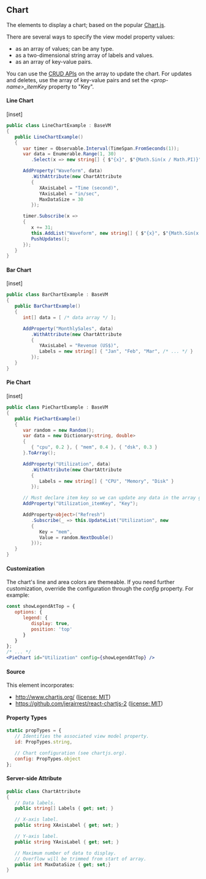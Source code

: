 ﻿## Chart

The elements to display a chart; based on the popular [Chart.js](https://www.chartjs.org/). 

There are several ways to specify the view model property values:
- as an array of values; can be any type.
- as a two-dimensional string array of labels and values.
- as an array of key-value pairs.

You can use the [CRUD APIs](http://dotnetify.net/react/crud) on the array to update the chart.  For updates and deletes, use the array of key-value pairs and set the _&lt;prop-name&gt;&#95;itemKey_ property to "Key".

#### Line Chart

[inset]

```csharp
public class LineChartExample : BaseVM
{
   public LineChartExample()
   {
      var timer = Observable.Interval(TimeSpan.FromSeconds(1));
      var data = Enumerable.Range(1, 30)
         .Select(x => new string[] { $"{x}", $"{Math.Sin(x / Math.PI)}" }).ToArray();

      AddProperty("Waveform", data)
         .WithAttribute(new ChartAttribute 
         { 
            XAxisLabel = "Time (second)", 
            YAxisLabel = "in/sec", 
            MaxDataSize = 30 
         });

      timer.Subscribe(x => 
      {
         x += 31;
         this.AddList("Waveform", new string[] { $"{x}", $"{Math.Sin(x / Math.PI)}" });
         PushUpdates();
      });
   }
}
```

#### Bar Chart

[inset]

```csharp
public class BarChartExample : BaseVM
{
   public BarChartExample()
   {
      int[] data = [ /* data array */ ];

      AddProperty("MonthlySales", data)
         .WithAttribute(new ChartAttribute 
         { 
            YAxisLabel = "Revenue (US$)",
            Labels = new string[] { "Jan", "Feb", "Mar", /* ... */ } 
         });
   }
}
```

#### Pie Chart

[inset]

```csharp
public class PieChartExample : BaseVM
{
   public PieChartExample()
   {
      var random = new Random();
      var data = new Dictionary<string, double>
      {
         { "cpu", 0.2 }, { "mem", 0.4 }, { "dsk", 0.3 }
      }.ToArray();

      AddProperty("Utilization", data)
         .WithAttribute(new ChartAttribute
         {
            Labels = new string[] { "CPU", "Memory", "Disk" }
         });

      // Must declare item key so we can update any data in the array given a key.
      AddProperty("Utilization_itemKey", "Key");

      AddProperty<object>("Refresh")
         .Subscribe(_ => this.UpdateList("Utilization", new 
         { 
            Key = "mem", 
            Value = random.NextDouble() 
         }));
   }
}
```

#### Customization

The chart's line and area colors are themeable.  If you need further customization, override the configuration through the _config_ property.  For example:

```jsx
const showLegendAtTop = {
   options: {
      legend: {
         display: true,
         position: 'top'
      }
   }
};
/* ... */
<PieChart id="Utilization" config={showLegendAtTop} />
```

#### Source

This element incorporates:
- http://www.chartjs.org/ ([license: MIT](http://www.chartjs.org/docs/latest/notes/license.html))
- https://github.com/jerairrest/react-chartjs-2 ([license: MIT](https://github.com/jerairrest/react-chartjs-2/blob/master/LICENSE.md))

#### Property Types

```jsx
static propTypes = {
   // Identifies the associated view model property.
   id: PropTypes.string,

   // Chart configuration (see chartjs.org).
   config: PropTypes.object
};
```

#### Server-side Attribute

```csharp
public class ChartAttribute
{
   // Data labels.
   public string[] Labels { get; set; }

   // X-axis label.
   public string XAxisLabel { get; set; }

   // Y-axis label.
   public string YAxisLabel { get; set; }

   // Maximum number of data to display. 
   // Overflow will be trimmed from start of array.
   public int MaxDataSize { get; set;}
}
```